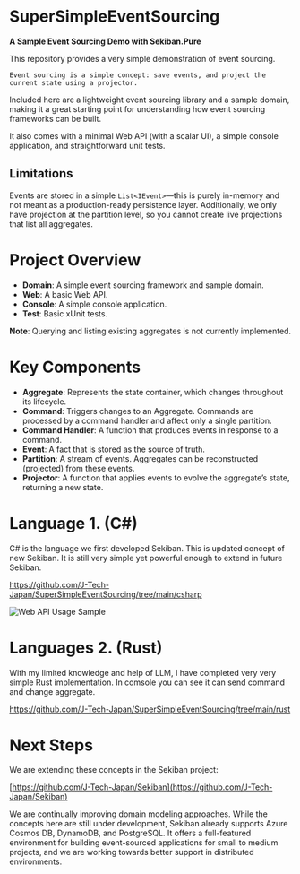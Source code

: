 # SuperSimpleEventSourcing

**A Sample Event Sourcing Demo with Sekiban.Pure**

This repository provides a very simple demonstration of event sourcing.

```
Event sourcing is a simple concept: save events, and project the current state using a projector.
```

Included here are a lightweight event sourcing library and a sample domain, making it a great starting point for understanding how event sourcing frameworks can be built.

It also comes with a minimal Web API (with a scalar UI), a simple console application, and straightforward unit tests.

## Limitations

Events are stored in a simple `List<IEvent>`—this is purely in-memory and not meant as a production-ready persistence layer. Additionally, we only have projection at the partition level, so you cannot create live projections that list all aggregates.

# Project Overview

- **Domain**: A simple event sourcing framework and sample domain.
- **Web**: A basic Web API.
- **Console**: A simple console application.
- **Test**: Basic xUnit tests.

**Note**: Querying and listing existing aggregates is not currently implemented.

# Key Components

- **Aggregate**: Represents the state container, which changes throughout its lifecycle.
- **Command**: Triggers changes to an Aggregate. Commands are processed by a command handler and affect only a single partition.
- **Command Handler**: A function that produces events in response to a command.
- **Event**: A fact that is stored as the source of truth.
- **Partition**: A stream of events. Aggregates can be reconstructed (projected) from these events.
- **Projector**: A function that applies events to evolve the aggregate’s state, returning a new state.

# Language 1. (C#)

C# is the language we first developed Sekiban. This is updated concept of new Sekiban. It is still very simple yet powerful enough to extend in future Sekiban.

https://github.com/J-Tech-Japan/SuperSimpleEventSourcing/tree/main/csharp

![Web API Usage Sample](/output.gif)

# Languages 2. (Rust)
With my limited knowledge and help of LLM, I have completed very very simple Rust implementation. In comsole you can see it can send command and change aggregate.

https://github.com/J-Tech-Japan/SuperSimpleEventSourcing/tree/main/rust

# Next Steps

We are extending these concepts in the Sekiban project:

[https://github.com/J-Tech-Japan/Sekiban](https://github.com/J-Tech-Japan/Sekiban)

We are continually improving domain modeling approaches. While the concepts here are still under development, Sekiban already supports Azure Cosmos DB, DynamoDB, and PostgreSQL. It offers a full-featured environment for building event-sourced applications for small to medium projects, and we are working towards better support in distributed environments.